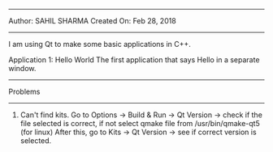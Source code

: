 *************************
Author: SAHIL SHARMA
Created On: Feb 28, 2018
*************************

I am using Qt to make some basic applications in C++.

Application 1: Hello World
  The first application that says Hello in a separate window.









*********
Problems
*********
1. Can't find kits.
  Go to Options -> Build & Run -> Qt Version -> check if the file selected is correct, if not select qmake file from /usr/bin/qmake-qt5 (for linux)
  After this, go to Kits -> Qt Version -> see if correct version is selected. 
